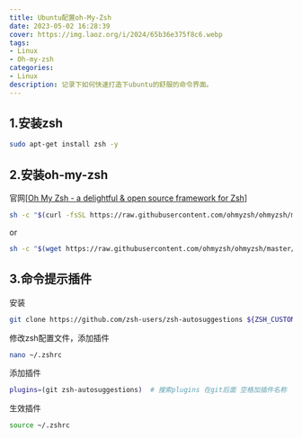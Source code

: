 ```yaml
---
title: Ubuntu配置oh-My-Zsh
date: 2023-05-02 16:28:39
cover: https://img.laoz.org/i/2024/65b36e375f8c6.webp
tags: 
- Linux
- Oh-my-zsh
categories: 
- Linux
description: 记录下如何快速打造下ubuntu的舒服的命令界面。
---
```


## 1.安装zsh

```bash
sudo apt-get install zsh -y
```

## 2.安装oh-my-zsh

官网[[Oh My Zsh - a delightful & open source framework for Zsh](https://ohmyz.sh/)]

```bash
sh -c "$(curl -fsSL https://raw.githubusercontent.com/ohmyzsh/ohmyzsh/master/tools/install.sh)"
```

or

```bash
sh -c "$(wget https://raw.githubusercontent.com/ohmyzsh/ohmyzsh/master/tools/install.sh -O -)"
```

## 3.命令提示插件

安装

```bash
git clone https://github.com/zsh-users/zsh-autosuggestions ${ZSH_CUSTOM:-~/.oh-my-zsh/custom}/plugins/zsh-autosuggestions
```

修改zsh配置文件，添加插件

```bash
nano ~/.zshrc
```

添加插件

```bash
plugins=(git zsh-autosuggestions)  # 搜索plugins 在git后面 空格加插件名称
```

生效插件

```bash
source ~/.zshrc
```
